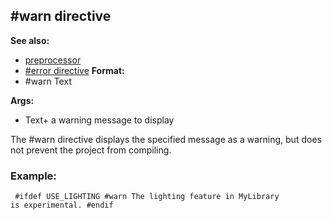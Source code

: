 ## #warn directive
**See also:**
+   [preprocessor](/ref/DM/preprocessor.md) 
+   [#error directive](/ref/DM/preprocessor/error.md) <!-- -->
**Format:**
+   #warn Text
<!-- -->
**Args:**
+   Text+ a warning message to display


The #warn directive displays the specified message as a
warning, but does not prevent the project from compiling.
### Example:

```
 #ifdef USE_LIGHTING #warn The lighting feature in MyLibrary
is experimental. #endif 
```
